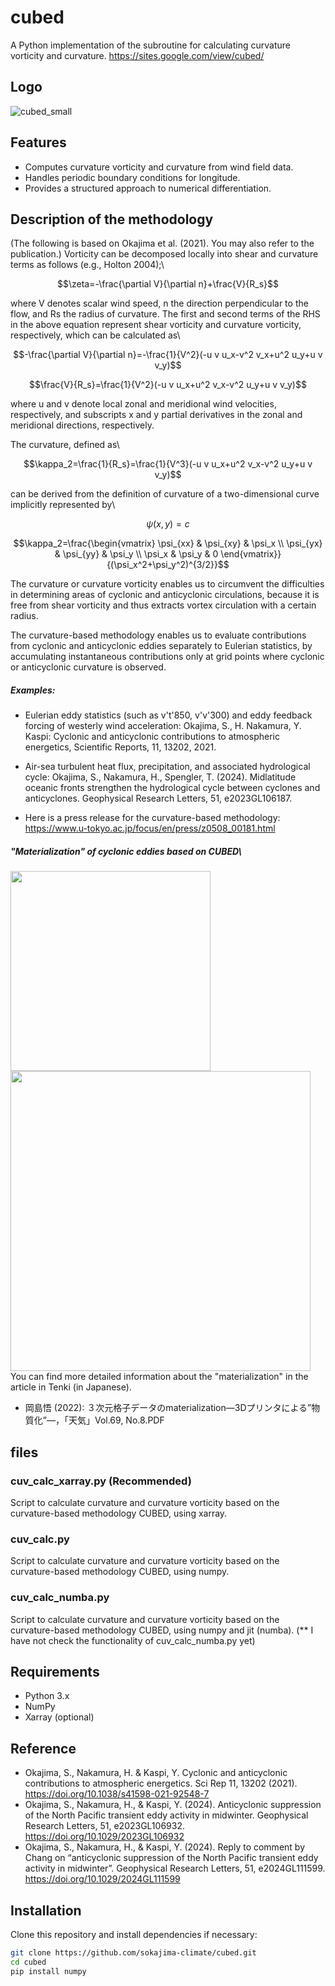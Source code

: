 # cubed
A Python implementation of the subroutine for calculating curvature vorticity and curvature.
https://sites.google.com/view/cubed/

## Logo
![cubed_small](https://github.com/user-attachments/assets/5a5a4292-cb49-4b01-b888-4d3b6845b5bb)

## Features
- Computes curvature vorticity and curvature from wind field data.
- Handles periodic boundary conditions for longitude.
- Provides a structured approach to numerical differentiation.

## Description of the methodology
(The following is based on Okajima et al. (2021). You may also refer to the publication.)
Vorticity can be decomposed locally into shear and curvature terms as follows (e.g., Holton 2004);\
```math
\zeta=-\frac{\partial V}{\partial n}+\frac{V}{R_s}
```
where V denotes scalar wind speed, n the direction perpendicular to the flow, and Rs the radius of curvature. The first and second terms of the RHS in the above equation represent shear vorticity and curvature vorticity, respectively, which can be calculated as\
```math
-\frac{\partial V}{\partial n}=-\frac{1}{V^2}(-u v u_x-v^2 v_x+u^2 u_y+u v v_y)
```
```math
\frac{V}{R_s}=\frac{1}{V^2}(-u v u_x+u^2 v_x-v^2 u_y+u v v_y)
```
where u and v denote local zonal and meridional wind velocities, respectively, and subscripts x and y partial derivatives in the zonal and meridional directions, respectively. 

The curvature, defined as\
```math
\kappa_2=\frac{1}{R_s}=\frac{1}{V^3}(-u v u_x+u^2 v_x-v^2 u_y+u v v_y)
```
can be derived from the definition of curvature of a two-dimensional curve implicitly represented by\
```math
\psi(x,y)=c
```
```math
\kappa_2=\frac{\begin{vmatrix}
  \psi_{xx} & \psi_{xy} & \psi_x \\
  \psi_{yx} & \psi_{yy} & \psi_y \\
  \psi_x & \psi_y & 0
\end{vmatrix}}{(\psi_x^2+\psi_y^2)^{3/2}}
```
The curvature or curvature vorticity enables us to circumvent the difficulties in determining areas of cyclonic and anticyclonic circulations, because it is free from shear vorticity and thus extracts vortex circulation with a certain radius.

The curvature-based methodology enables us to evaluate contributions from cyclonic and anticyclonic eddies separately to Eulerian statistics, by accumulating instantaneous contributions only at grid points where cyclonic or anticyclonic curvature is observed.

##### Examples:

- Eulerian eddy statistics (such as v't'850, v'v'300) and eddy feedback forcing of westerly wind acceleration: Okajima, S., H. Nakamura, Y. Kaspi: Cyclonic and anticyclonic contributions to atmospheric energetics, Scientific Reports, 11, 13202, 2021.
- Air-sea turbulent heat flux, precipitation, and associated hydrological cycle: Okajima, S., Nakamura, H., Spengler, T. (2024). Midlatitude oceanic fronts strengthen the hydrological cycle between cyclones and anticyclones. Geophysical Research Letters, 51, e2023GL106187.

- Here is a press release for the curvature-based methodology: https://www.u-tokyo.ac.jp/focus/en/press/z0508_00181.html

##### "Materialization" of cyclonic eddies based on CUBED\
<img src="https://github.com/user-attachments/assets/d52a92cc-1bdc-4b0e-9f27-85b4f79c712b" width="320">\
<img src="https://github.com/user-attachments/assets/14c2425a-4527-4650-9316-adcde1da3c20" width="480">\
You can find more detailed information about the "materialization" in the article in Tenki (in Japanese).
- 岡島悟 (2022): ３次元格子データのmaterialization―3Dプリンタによる”物質化”―，「天気」Vol.69, No.8.PDF

## files
### cuv_calc_xarray.py (Recommended)
Script to calculate curvature and curvature vorticity based on the curvature-based methodology CUBED, using xarray. 
### cuv_calc.py
Script to calculate curvature and curvature vorticity based on the curvature-based methodology CUBED, using numpy. 
### cuv_calc_numba.py
Script to calculate curvature and curvature vorticity based on the curvature-based methodology CUBED, using numpy and jit (numba).
(** I have not check the functionality of cuv_calc_numba.py yet)

## Requirements
- Python 3.x
- NumPy
- Xarray (optional)

## Reference
- Okajima, S., Nakamura, H. & Kaspi, Y. Cyclonic and anticyclonic contributions to atmospheric energetics. Sci Rep 11, 13202 (2021). https://doi.org/10.1038/s41598-021-92548-7
- Okajima, S., Nakamura, H., & Kaspi, Y. (2024). Anticyclonic suppression of the North Pacific transient eddy activity in midwinter. Geophysical Research Letters, 51, e2023GL106932. https://doi.org/10.1029/2023GL106932
- Okajima, S., Nakamura, H., & Kaspi, Y. (2024). Reply to comment by Chang on “anticyclonic suppression of the North Pacific transient eddy activity in midwinter”. Geophysical Research Letters, 51, e2024GL111599. https://doi.org/10.1029/2024GL111599

## Installation
Clone this repository and install dependencies if necessary:
```bash
git clone https://github.com/sokajima-climate/cubed.git
cd cubed
pip install numpy
